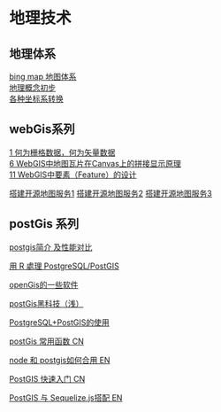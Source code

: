 # 地理技术


## 地理体系
[bing map 地图体系](https://msdn.microsoft.com/en-us/library/bb259689.aspx)<br>
[地理概念初步](http://www.cnblogs.com/beniao/archive/2010/04/18/1714544.html)<br>
[各种坐标系转换](http://www.thinkgis.cn/topic/560370f200b823b7114ea635)<br>

## webGis系列 
[1 何为栅格数据，何为矢量数据](http://www.thinkgis.cn/topic/541a981ada8db186fd209c01)<br>
[6 WebGIS中地图瓦片在Canvas上的拼接显示原理](http://www.thinkgis.cn/topic/541a90d2da8db186fd1de575)<br>
[11 WebGIS中要素（Feature）的设计](http://www.thinkgis.cn/topic/541a9cdeda8db186fd226303)<br>

[搭建开源地图服务1](http://wangwei.info/osmgis-planet-data-import/)
[搭建开源地图服务2](http://wangwei.info/how-install-tilemill-in-osmgis/)
[搭建开源地图服务3](http://wangwei.info/osmgis-openlayers-test/)

## postGis 系列
[postgis简介 及性能对比](http://mysql.taobao.org/monthly/2015/07/04/) <br>

[用 R 處理 PostgreSQL/PostGIS ](http://mutolisp.logdown.com/posts/206944-treatment-with-r-postgresql-postgis-data)<br>

[openGis的一些软件](https://groups.google.com/forum/?hl=es-419#!topic/gisforums/LhEeCYAnLoo)

[postGis黑科技（浅）](https://yq.aliyun.com/articles/2727)

[PostgreSQL+PostGIS的使用](http://blog.chenapp.com/archives/332)

[postGis 常用函数 CN](http://xml.iteye.com/blog/1525730)

[node 和 postgis如何合用 EN](http://blog.geomusings.com/2014/02/18/a-little-deeper-with-node-and-postgis/)

[PostGIS 快速入门 CN](http://live.osgeo.org/zh/quickstart/postgis_quickstart.html)

[PostGIS 与 Sequelize.js搭配 EN](https://manuel-rauber.com/2016/01/08/using-geo-based-data-with-sequelizejs-utilizing-postgresql-and-ms-sql-server-in-node-js/)